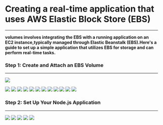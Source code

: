 # Creating a real-time application that uses AWS Elastic Block Store (EBS) 
***
**volumes involves integrating the EBS with a running application on an EC2 instance,typically managed through Elastic Beanstalk (EBS).Here's a guide to set up a simple application that utilizes EBS for storage and can perform real-time tasks.**

### Step 1: Create and Attach an EBS Volume
***

![](images/ebsv1.png)

![](images/ebsv2.png)
![](images/ebsv3.png)
![](images/ebsv4.png)
![](images/ebsv5.png)
![](images/ebsv6.png)
![](images/ebsv7.png)
![](images/ebsv8.png)
![](images/ebsv9.png)
![](images/ebsv10.png)
![](images/ebsv11.png)
![](images/ebsv12.png)
![](images/ebsv13.png)
### Step 2: Set Up Your Node.js Application
***
![](images/ebsv14.png)
![](images/ebsv14a.png)
![](images/ebsv15.png)
![](images/ebsv16.png)
![](images/ebsv17.png)